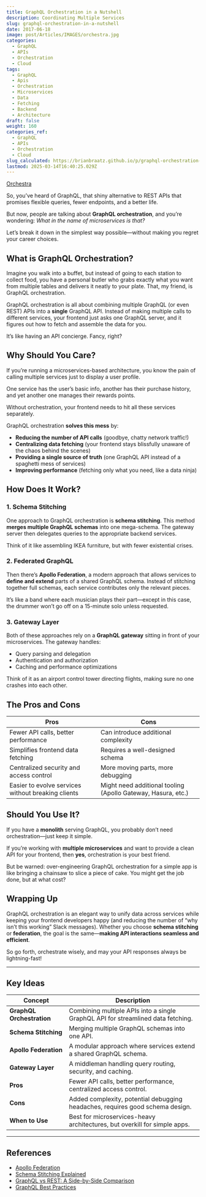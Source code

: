 ```yaml
---
title: GraphQL Orchestration in a Nutshell
description: Coordinating Multiple Services
slug: graphql-orchestration-in-a-nutshell
date: 2017-06-18
image: post/Articles/IMAGES/orchestra.jpg
categories:
  - GraphQL
  - APIs
  - Orchestration
  - Cloud
tags:
  - GraphQL
  - Apis
  - Orchestration
  - Microservices
  - Data
  - Fetching
  - Backend
  - Architecture
draft: false
weight: 160
categories_ref:
  - GraphQL
  - APIs
  - Orchestration
  - Cloud
slug_calculated: https://brianbraatz.github.io/p/graphql-orchestration-in-a-nutshell
lastmod: 2025-03-14T16:40:25.029Z
---
```

<!-- 
[The Orchestra](https://teachingkidsmusic.weebly.com/the-orchestra.html)
-->

[Orchestra](https://theclassicalnovice.com/glossary/ensembles/orchestra/)

<!-- 
# GraphQL Orchestration in a Nutshell
-->

So, you’ve heard of GraphQL, that shiny alternative to REST APIs that promises flexible queries, fewer endpoints, and a better life.

But now, people are talking about **GraphQL orchestration**, and you’re wondering: *What in the name of microservices is that?*

Let’s break it down in the simplest way possible—without making you regret your career choices.

## What is GraphQL Orchestration?

Imagine you walk into a buffet, but instead of going to each station to collect food, you have a personal butler who grabs exactly what you want from multiple tables and delivers it neatly to your plate. That, my friend, is GraphQL orchestration.

GraphQL orchestration is all about combining multiple GraphQL (or even REST) APIs into a **single** GraphQL API. Instead of making multiple calls to different services, your frontend just asks one GraphQL server, and it figures out how to fetch and assemble the data for you.

It’s like having an API concierge. Fancy, right?

## Why Should You Care?

If you’re running a microservices-based architecture, you know the pain of calling multiple services just to display a user profile.

One service has the user’s basic info, another has their purchase history, and yet another one manages their rewards points.

Without orchestration, your frontend needs to hit all these services separately.

GraphQL orchestration **solves this mess** by:

* **Reducing the number of API calls** (goodbye, chatty network traffic!)
* **Centralizing data fetching** (your frontend stays blissfully unaware of the chaos behind the scenes)
* **Providing a single source of truth** (one GraphQL API instead of a spaghetti mess of services)
* **Improving performance** (fetching only what you need, like a data ninja)

## How Does It Work?

### 1. Schema Stitching

One approach to GraphQL orchestration is **schema stitching**. This method **merges multiple GraphQL schemas** into one mega-schema. The gateway server then delegates queries to the appropriate backend services.

Think of it like assembling IKEA furniture, but with fewer existential crises.

### 2. Federated GraphQL

Then there’s **Apollo Federation**, a modern approach that allows services to **define and extend** parts of a shared GraphQL schema. Instead of stitching together full schemas, each service contributes only the relevant pieces.

It’s like a band where each musician plays their part—except in this case, the drummer won’t go off on a 15-minute solo unless requested.

### 3. Gateway Layer

Both of these approaches rely on a **GraphQL gateway** sitting in front of your microservices. The gateway handles:

* Query parsing and delegation
* Authentication and authorization
* Caching and performance optimizations

Think of it as an airport control tower directing flights, making sure no one crashes into each other.

## The Pros and Cons

| Pros                                               | Cons                                                         |
| -------------------------------------------------- | ------------------------------------------------------------ |
| Fewer API calls, better performance                | Can introduce additional complexity                          |
| Simplifies frontend data fetching                  | Requires a well-designed schema                              |
| Centralized security and access control            | More moving parts, more debugging                            |
| Easier to evolve services without breaking clients | Might need additional tooling (Apollo Gateway, Hasura, etc.) |

## Should You Use It?

If you have a **monolith** serving GraphQL, you probably don’t need orchestration—just keep it simple.

If you’re working with **multiple microservices** and want to provide a clean API for your frontend, then **yes**, orchestration is your best friend.

But be warned: over-engineering GraphQL orchestration for a simple app is like bringing a chainsaw to slice a piece of cake. You might get the job done, but at what cost?

## Wrapping Up

GraphQL orchestration is an elegant way to unify data across services while keeping your frontend developers happy (and reducing the number of “why isn’t this working” Slack messages). Whether you choose **schema stitching** or **federation**, the goal is the same—**making API interactions seamless and efficient**.

So go forth, orchestrate wisely, and may your API responses always be lightning-fast!

***

## Key Ideas

| Concept                   | Description                                                                      |
| ------------------------- | -------------------------------------------------------------------------------- |
| **GraphQL Orchestration** | Combining multiple APIs into a single GraphQL API for streamlined data fetching. |
| **Schema Stitching**      | Merging multiple GraphQL schemas into one API.                                   |
| **Apollo Federation**     | A modular approach where services extend a shared GraphQL schema.                |
| **Gateway Layer**         | A middleman handling query routing, security, and caching.                       |
| **Pros**                  | Fewer API calls, better performance, centralized access control.                 |
| **Cons**                  | Added complexity, potential debugging headaches, requires good schema design.    |
| **When to Use**           | Best for microservices-heavy architectures, but overkill for simple apps.        |

***

## References

* [Apollo Federation](https://www.apollographql.com/docs/federation/)
* [Schema Stitching Explained](https://graphql.org/learn/schema/)
* [GraphQL vs REST: A Side-by-Side Comparison](https://graphql.org/learn/serving-over-http/)
* [GraphQL Best Practices](https://graphql.org/learn/best-practices/)
